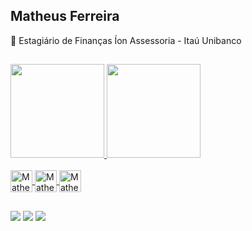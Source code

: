 ## Matheus Ferreira
🔭 Estagiário de Finanças Íon Assessoria - Itaú Unibanco

  ##
  <div> 
    <a href="https://beacons.ai/matheusferreirads">
    <img height= "150em" src="https://github-readme-stats.vercel.app/api?username=matheusferreirads&show_icons=true&theme=dracula&include_all_commits=true&count_private=true"/>
    <img height= "150em" src="https://github-readme-stats.vercel.app/api/top-langs/?username=matheusferreirads&layout=compact&langs_count=16&theme=dracula"/>
  

  </div>
  <div style="display:inline_block"><br>
      <img align="center" alt="Matheus-Py" height="35" widh="40" src="https://cdn.jsdelivr.net/gh/devicons/devicon/icons/python/python-original.svg">
      <img align="center" alt="Matheus-jp" height="35" widh="40" src="https://cdn.jsdelivr.net/gh/devicons/devicon/icons/jupyter/jupyter-original.svg">
      <img align="center" alt="Matheus-sql" height="35" widh="40" src="https://cdn.jsdelivr.net/gh/devicons/devicon/icons/microsoftsqlserver/microsoftsqlserver-plain.svg">
      
  </div>    

  ##
 
<div> 
  <a href="https://github.com/matheusferreirads">
  <a href="https://instagram.com/ferreira.maath27" target="_blank"><img src="https://img.shields.io/badge/-Instagram-%23E4405F?style=for-the-badge&logo=instagram&logoColor=white" target="_blank"></a>
  <a href = "mailto:matheusferreirads@outlook.com.br"><img src="https://img.shields.io/badge/-Outlook-%23333?style=for-the-badge&logo=gmail&logoColor=white" target="_blank"></a>
  <a href="https://www.linkedin.com/in/matheus-ferreira-dos-santos-3955111b8/" target="_blank"><img src="https://img.shields.io/badge/-LinkedIn-%230077B5?style=for-the-badge&logo=linkedin&logoColor=white" target="_blank"></a> 
  

